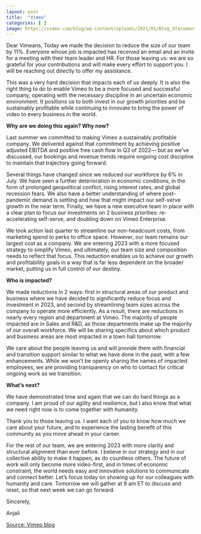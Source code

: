 ```yaml
---
layout: post
title:  "Vimeo"
categories: [ ]
image: https://vimeo.com/blog/wp-content/uploads/2021/01/Blog_Statement3.png
---
```


Dear Vimeans, Today we made the decision to reduce the size of our team by 11%. Everyone whose job is impacted has received an email and an invite for a meeting with their team leader and HR. For those leaving us: we are so grateful for your contributions and will make every effort to support you. I will be reaching out directly to offer my assistance.

This was a very hard decision that impacts each of us deeply. It is also the right thing to do to enable Vimeo to be a more focused and successful company, operating with the necessary discipline in an uncertain economic environment. It positions us to both invest in our growth priorities and be sustainably profitable while continuing to innovate to bring the power of video to every business in the world.

**Why are we doing this again? Why now?**

Last summer we committed to making Vimeo a sustainably profitable company. We delivered against that commitment by achieving positive adjusted EBITDA and positive free cash flow in Q3 of 2022— but as we’ve discussed, our bookings and revenue trends require ongoing cost discipline to maintain that trajectory going forward.

Several things have changed since we reduced our workforce by 6% in July. We have seen a further deterioration in economic conditions, in the form of prolonged geopolitical conflict, rising interest rates, and global recession fears. We also have a better understanding of where post-pandemic demand is settling and how that might impact our self-serve growth in the near term. Finally, we have a new executive team in place with a clear plan to focus our investments on 2 business priorities: re-accelerating self-serve, and doubling down on Vimeo Enterprise.

We took action last quarter to streamline our non-headcount costs, from marketing spend to perks to office space. However, our team remains our largest cost as a company. We are entering 2023 with a more focused strategy to simplify Vimeo, and ultimately, our team size and composition needs to reflect that focus. This reduction enables us to achieve our growth and profitability goals in a way that is far less dependent on the broader market, putting us in full control of our destiny.

**Who is impacted?**

We made reductions in 2 ways: first in structural areas of our product and business where we have decided to significantly reduce focus and investment in 2023, and second by streamlining team sizes across the company to operate more efficiently. As a result, there are reductions in nearly every region and department at Vimeo. The majority of people impacted are in Sales and R&D, as those departments make up the majority of our overall workforce. We will be sharing specifics about which product and business areas are most impacted in a town hall tomorrow.

We care about the people leaving us and will provide them with financial and transition support similar to what we have done in the past, with a few enhancements. While we won’t be openly sharing the names of impacted employees, we are providing transparency on who to contact for critical ongoing work as we transition.

**What’s next?**

We have demonstrated time and again that we can do hard things as a company. I am proud of our agility and resilience, but I also know that what we need right now is to come together with humanity.

Thank you to those leaving us. I want each of you to know how much we care about your future, and to experience the lasting benefit of this community as you move ahead in your career.

For the rest of our team, we are entering 2023 with more clarity and structural alignment than ever before. I believe in our strategy and in our collective ability to make it happen, as do countless others. The future of work will only become more video-first, and in times of economic constraint, the world needs easy and innovative solutions to communicate and connect better. Let’s focus today on showing up for our colleagues with humanity and care. Tomorrow we will gather at 9 am ET to discuss and reset, so that next week we can go forward.

Sincerely,

Anjali

[Source: Vimeo blog](https://vimeo.com/blog/post/a-message-from-vimeos-ceo-jan-2023/)
